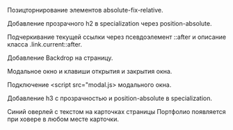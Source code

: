Позицторнирование элементов absolute-fix-relative.

Добавление прозрачного h2 в specialization через position-absolute.

Подчеркивание текущей ссылки через  псевдоэлемент ::after и описание класса .link.current::after.

Добавление Backdrop на страницу.

Модальное окно и клавиши открытия и закрытия окна.

Подключение <script src="modal.js> модального окна.
  
Добавление h3 с прозрачностью и position-absolute в specialization.

Синий оверлей с текстом на карточках страницы Портфолио появляется при ховере в любом месте карточки.
